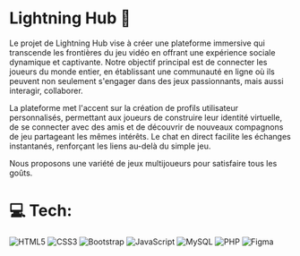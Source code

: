 # Lightning Hub :wave:

Le projet de Lightning Hub vise à créer une plateforme immersive qui transcende les frontières du jeu vidéo en offrant une expérience sociale dynamique et captivante. Notre objectif principal est de connecter les joueurs du monde entier, en établissant une communauté en ligne où ils peuvent non seulement s'engager dans des jeux passionnants, mais aussi interagir, collaborer.

La plateforme met l'accent sur la création de profils utilisateur personnalisés, permettant aux joueurs de construire leur identité virtuelle, de se connecter avec des amis et de découvrir de nouveaux compagnons de jeu partageant les mêmes intérêts. Le chat en direct facilite les échanges instantanés, renforçant les liens au-delà du simple jeu.

Nous proposons une variété de jeux multijoueurs pour satisfaire tous les goûts.

# 💻 Tech:
![HTML5](https://img.shields.io/badge/HTML5-E34F26?style=for-the-badge&logo=html5&logoColor=white)
![CSS3](https://img.shields.io/badge/css3-%231572B6.svg?style=for-the-badge&logo=css3&logoColor=white)
![Bootstrap](https://img.shields.io/badge/Bootstrap-563D7C?style=for-the-badge&logo=bootstrap&logoColor=white)
![JavaScript](https://img.shields.io/badge/javascript-%23323330.svg?style=for-the-badge&logo=javascript&logoColor=%23F7DF1E) 
![MySQL](https://img.shields.io/badge/mysql-%2300f.svg?style=for-the-badge&logo=mysql&logoColor=white)
![PHP](https://img.shields.io/badge/PHP-777BB4?style=for-the-badge&logo=php&logoColor=white)
![Figma](https://img.shields.io/badge/figma-%23F24E1E.svg?style=for-the-badge&logo=figma&logoColor=white)
